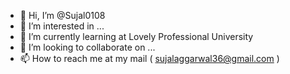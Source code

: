 - 👋 Hi, I’m @Sujal0108
- 👀 I’m interested in ...
- 🌱 I’m currently learning at Lovely Professional University
- 💞️ I’m looking to collaborate on ...
- 📫 How to reach me at my mail ( sujalaggarwal36@gmail.com )

<!---
Sujal0108/Sujal0108 is a ✨ special ✨ repository because its `README.md` (this file) appears on your GitHub profile.
You can click the Preview link to take a look at your changes.
--->
